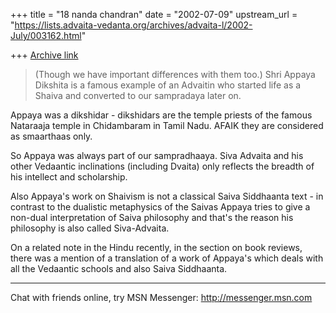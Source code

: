 +++
title = "18 nanda chandran"
date = "2002-07-09"
upstream_url = "https://lists.advaita-vedanta.org/archives/advaita-l/2002-July/003162.html"

+++
[Archive link](https://lists.advaita-vedanta.org/archives/advaita-l/2002-July/003162.html)

>(Though we have important differences with them
>too.)  Shri Appaya Dikshita is a famous example of an Advaitin who started
>life as a Shaiva and converted to our sampradaya later on.

Appaya was a dikshidar - dikshidars are the temple priests of the famous
Nataraaja temple in Chidambaram in Tamil Nadu. AFAIK they are considered as
smaarthaas only.

So Appaya was always part of our sampradhaaya. Siva Advaita and his other
Vedaantic inclinations (including Dvaita) only reflects the breadth of his
intellect and scholarship.

Also Appaya's work on Shaivism is not a classical Saiva Siddhaanta text - in
contrast to the dualistic metaphysics of the Saivas Appaya tries to give a
non-dual interpretation of Saiva philosophy and that's the reason his
philosophy is also called Siva-Advaita.

On a related note in the Hindu recently, in the section on book reviews,
there was a mention of a translation of a work of Appaya's which deals with
all the Vedaantic schools and also Saiva Siddhaanta.


_________________________________________________________________
Chat with friends online, try MSN Messenger: http://messenger.msn.com

